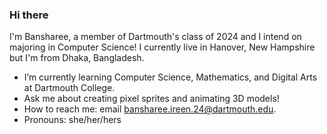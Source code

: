 ### Hi there

I'm Bansharee, a member of Dartmouth's class of 2024 and I intend on majoring in Computer Science!
I currently live in Hanover, New Hampshire but I'm from Dhaka, Bangladesh.

- I’m currently learning Computer Science, Mathematics, and Digital Arts at Dartmouth College.
- Ask me about creating pixel sprites and animating 3D models!
- How to reach me: email bansharee.ireen.24@dartmouth.edu.
- Pronouns: she/her/hers
